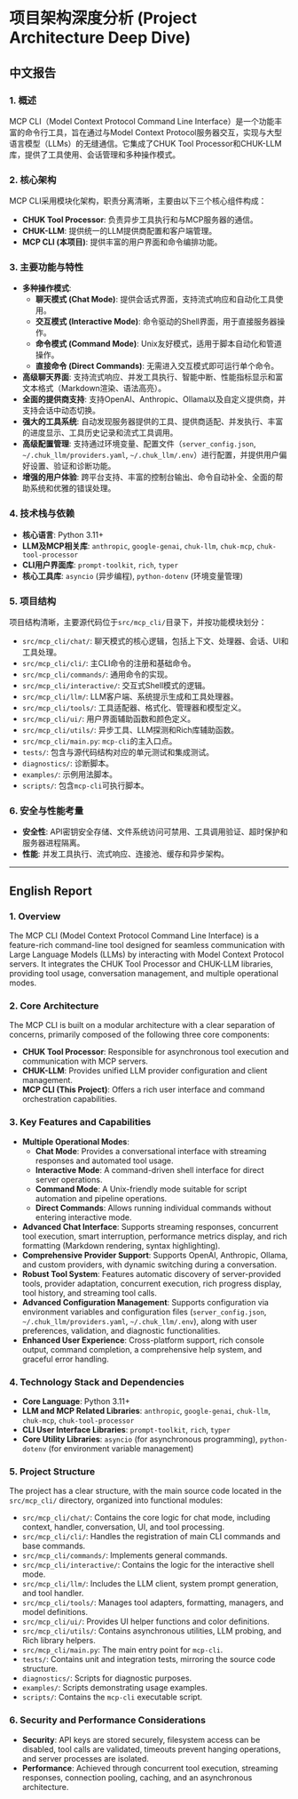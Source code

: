 # 项目架构深度分析 (Project Architecture Deep Dive)

## 中文报告

### 1. 概述
MCP CLI（Model Context Protocol Command Line Interface）是一个功能丰富的命令行工具，旨在通过与Model Context Protocol服务器交互，实现与大型语言模型（LLMs）的无缝通信。它集成了CHUK Tool Processor和CHUK-LLM库，提供了工具使用、会话管理和多种操作模式。

### 2. 核心架构
MCP CLI采用模块化架构，职责分离清晰，主要由以下三个核心组件构成：
*   **CHUK Tool Processor**: 负责异步工具执行和与MCP服务器的通信。
*   **CHUK-LLM**: 提供统一的LLM提供商配置和客户端管理。
*   **MCP CLI (本项目)**: 提供丰富的用户界面和命令编排功能。

### 3. 主要功能与特性
*   **多种操作模式**:
    *   **聊天模式 (Chat Mode)**: 提供会话式界面，支持流式响应和自动化工具使用。
    *   **交互模式 (Interactive Mode)**: 命令驱动的Shell界面，用于直接服务器操作。
    *   **命令模式 (Command Mode)**: Unix友好模式，适用于脚本自动化和管道操作。
    *   **直接命令 (Direct Commands)**: 无需进入交互模式即可运行单个命令。
*   **高级聊天界面**: 支持流式响应、并发工具执行、智能中断、性能指标显示和富文本格式（Markdown渲染、语法高亮）。
*   **全面的提供商支持**: 支持OpenAI、Anthropic、Ollama以及自定义提供商，并支持会话中动态切换。
*   **强大的工具系统**: 自动发现服务器提供的工具、提供商适配、并发执行、丰富的进度显示、工具历史记录和流式工具调用。
*   **高级配置管理**: 支持通过环境变量、配置文件（`server_config.json`, `~/.chuk_llm/providers.yaml`, `~/.chuk_llm/.env`）进行配置，并提供用户偏好设置、验证和诊断功能。
*   **增强的用户体验**: 跨平台支持、丰富的控制台输出、命令自动补全、全面的帮助系统和优雅的错误处理。

### 4. 技术栈与依赖
*   **核心语言**: Python 3.11+
*   **LLM及MCP相关库**: `anthropic`, `google-genai`, `chuk-llm`, `chuk-mcp`, `chuk-tool-processor`
*   **CLI用户界面库**: `prompt-toolkit`, `rich`, `typer`
*   **核心工具库**: `asyncio` (异步编程), `python-dotenv` (环境变量管理)

### 5. 项目结构
项目结构清晰，主要源代码位于`src/mcp_cli/`目录下，并按功能模块划分：
*   `src/mcp_cli/chat/`: 聊天模式的核心逻辑，包括上下文、处理器、会话、UI和工具处理。
*   `src/mcp_cli/cli/`: 主CLI命令的注册和基础命令。
*   `src/mcp_cli/commands/`: 通用命令的实现。
*   `src/mcp_cli/interactive/`: 交互式Shell模式的逻辑。
*   `src/mcp_cli/llm/`: LLM客户端、系统提示生成和工具处理器。
*   `src/mcp_cli/tools/`: 工具适配器、格式化、管理器和模型定义。
*   `src/mcp_cli/ui/`: 用户界面辅助函数和颜色定义。
*   `src/mcp_cli/utils/`: 异步工具、LLM探测和Rich库辅助函数。
*   `src/mcp_cli/main.py`: `mcp-cli`的主入口点。
*   `tests/`: 包含与源代码结构对应的单元测试和集成测试。
*   `diagnostics/`: 诊断脚本。
*   `examples/`: 示例用法脚本。
*   `scripts/`: 包含`mcp-cli`可执行脚本。

### 6. 安全与性能考量
*   **安全性**: API密钥安全存储、文件系统访问可禁用、工具调用验证、超时保护和服务器进程隔离。
*   **性能**: 并发工具执行、流式响应、连接池、缓存和异步架构。

---

## English Report

### 1. Overview
The MCP CLI (Model Context Protocol Command Line Interface) is a feature-rich command-line tool designed for seamless communication with Large Language Models (LLMs) by interacting with Model Context Protocol servers. It integrates the CHUK Tool Processor and CHUK-LLM libraries, providing tool usage, conversation management, and multiple operational modes.

### 2. Core Architecture
The MCP CLI is built on a modular architecture with a clear separation of concerns, primarily composed of the following three core components:
*   **CHUK Tool Processor**: Responsible for asynchronous tool execution and communication with MCP servers.
*   **CHUK-LLM**: Provides unified LLM provider configuration and client management.
*   **MCP CLI (This Project)**: Offers a rich user interface and command orchestration capabilities.

### 3. Key Features and Capabilities
*   **Multiple Operational Modes**:
    *   **Chat Mode**: Provides a conversational interface with streaming responses and automated tool usage.
    *   **Interactive Mode**: A command-driven shell interface for direct server operations.
    *   **Command Mode**: A Unix-friendly mode suitable for script automation and pipeline operations.
    *   **Direct Commands**: Allows running individual commands without entering interactive mode.
*   **Advanced Chat Interface**: Supports streaming responses, concurrent tool execution, smart interruption, performance metrics display, and rich formatting (Markdown rendering, syntax highlighting).
*   **Comprehensive Provider Support**: Supports OpenAI, Anthropic, Ollama, and custom providers, with dynamic switching during a conversation.
*   **Robust Tool System**: Features automatic discovery of server-provided tools, provider adaptation, concurrent execution, rich progress display, tool history, and streaming tool calls.
*   **Advanced Configuration Management**: Supports configuration via environment variables and configuration files (`server_config.json`, `~/.chuk_llm/providers.yaml`, `~/.chuk_llm/.env`), along with user preferences, validation, and diagnostic functionalities.
*   **Enhanced User Experience**: Cross-platform support, rich console output, command completion, a comprehensive help system, and graceful error handling.

### 4. Technology Stack and Dependencies
*   **Core Language**: Python 3.11+
*   **LLM and MCP Related Libraries**: `anthropic`, `google-genai`, `chuk-llm`, `chuk-mcp`, `chuk-tool-processor`
*   **CLI User Interface Libraries**: `prompt-toolkit`, `rich`, `typer`
*   **Core Utility Libraries**: `asyncio` (for asynchronous programming), `python-dotenv` (for environment variable management)

### 5. Project Structure
The project has a clear structure, with the main source code located in the `src/mcp_cli/` directory, organized into functional modules:
*   `src/mcp_cli/chat/`: Contains the core logic for chat mode, including context, handler, conversation, UI, and tool processing.
*   `src/mcp_cli/cli/`: Handles the registration of main CLI commands and base commands.
*   `src/mcp_cli/commands/`: Implements general commands.
*   `src/mcp_cli/interactive/`: Contains the logic for the interactive shell mode.
*   `src/mcp_cli/llm/`: Includes the LLM client, system prompt generation, and tool handler.
*   `src/mcp_cli/tools/`: Manages tool adapters, formatting, managers, and model definitions.
*   `src/mcp_cli/ui/`: Provides UI helper functions and color definitions.
*   `src/mcp_cli/utils/`: Contains asynchronous utilities, LLM probing, and Rich library helpers.
*   `src/mcp_cli/main.py`: The main entry point for `mcp-cli`.
*   `tests/`: Contains unit and integration tests, mirroring the source code structure.
*   `diagnostics/`: Scripts for diagnostic purposes.
*   `examples/`: Scripts demonstrating usage examples.
*   `scripts/`: Contains the `mcp-cli` executable script.

### 6. Security and Performance Considerations
*   **Security**: API keys are stored securely, filesystem access can be disabled, tool calls are validated, timeouts prevent hanging operations, and server processes are isolated.
*   **Performance**: Achieved through concurrent tool execution, streaming responses, connection pooling, caching, and an asynchronous architecture.